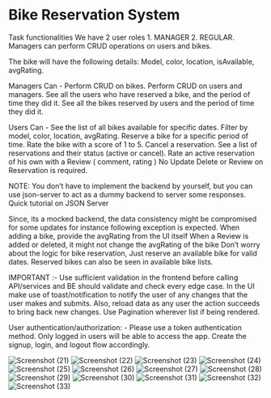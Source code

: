 # Bike Reservation System

Task functionalities
We have 2 user roles
	1. MANAGER
	2. REGULAR.
Managers can perform CRUD operations on users and bikes.

The bike will have the following details: Model, color, location, isAvailable, avgRating.

Managers Can - 
Perform CRUD on bikes.
Perform CRUD on users and managers.
See all the users who have reserved a bike, and the period of time they did it.
See all the bikes reserved by users and the period of time they did it.

Users Can - 
See the list of all bikes available for specific dates.
Filter by model, color, location, avgRating.
Reserve a bike for a specific period of time.
Rate the bike with a score of 1 to 5.
Cancel a reservation.
See a list of reservations and their status (active or cancel).
Rate an active reservation of his own with a Review ( comment, rating )
No Update Delete or Review on Reservation is required. 

NOTE: 
You don’t have to implement the backend by yourself, but you can use json-server to act as a dummy backend to server some responses. Quick tutorial on JSON Server

Since, its a mocked backend, the data consistency might be compromised for some updates for instance following exception is expected.
When adding a bike, provide the avgRating from the UI itself
When a Review is added or deleted, it might not change the avgRating of the bike
Don’t worry about the logic for bike reservation, Just reserve an available bike for valid dates. Reserved bikes can also be seen in available bike lists. 

IMPORTANT :-
Use sufficient validation in the frontend before calling API/services and BE should validate and check every edge case.
In the UI make use of toast/notification to notify the user of any changes that the user makes and submits. Also, reload data as any user the action succeeds to bring back new changes.
Use Pagination wherever list if being rendered. 

User authentication/authorization: -
Please use a token authentication method. Only logged in users will be able to access the app.
Create the signup, login, and logout flow accordingly.

![Screenshot (21)](https://user-images.githubusercontent.com/88779258/185732445-5b8522c8-9083-437f-9737-aba65313ec6a.png)
![Screenshot (22)](https://user-images.githubusercontent.com/88779258/185732448-20586e4b-6f41-4142-83d3-781dc9e03a48.png)
![Screenshot (23)](https://user-images.githubusercontent.com/88779258/185732449-b09a25e7-4c07-4768-8ce0-86800c4d19ad.png)
![Screenshot (24)](https://user-images.githubusercontent.com/88779258/185732451-3a7672b3-fab9-4f4e-94c9-f189bc0299f6.png)
![Screenshot (25)](https://user-images.githubusercontent.com/88779258/185732452-cb3fca12-d721-4977-bb21-c3fbfa3dd2b1.png)
![Screenshot (26)](https://user-images.githubusercontent.com/88779258/185732453-8b0d5a0a-220d-4935-8ecf-d747df5efcc0.png)
![Screenshot (27)](https://user-images.githubusercontent.com/88779258/185732456-b0f17ec7-ee8a-46f5-97a6-bd9f9ba08576.png)
![Screenshot (28)](https://user-images.githubusercontent.com/88779258/185732457-6a8bb258-8a3c-4ee9-be06-72f452eefbfa.png)
![Screenshot (29)](https://user-images.githubusercontent.com/88779258/185732459-ddf6293a-6481-4592-8769-6d503ad3bd58.png)
![Screenshot (30)](https://user-images.githubusercontent.com/88779258/185732461-57deda26-fe07-4b30-af76-37da0601cbef.png)
![Screenshot (31)](https://user-images.githubusercontent.com/88779258/185732462-92c92895-9a37-4d2d-b5ea-97e08f045f17.png)
![Screenshot (32)](https://user-images.githubusercontent.com/88779258/185732463-b6346183-82b2-418b-a110-dbb27f47ad8b.png)
![Screenshot (33)](https://user-images.githubusercontent.com/88779258/185732464-cec5bb42-ee9a-4775-b646-f84e46e52f1b.png)



